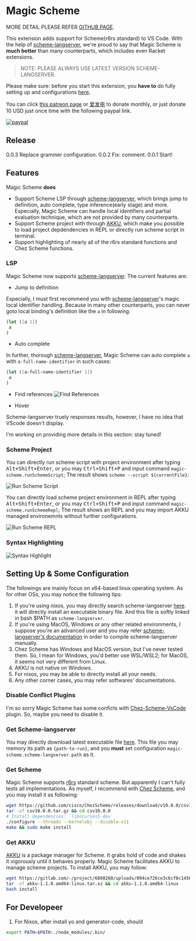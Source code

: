 # Magic Scheme 

MORE DETAIL PLEASE REFER [GITHUB PAGE](https://github.com/ufo5260987423/magic-scheme).

This extension adds support for Scheme(r6rs standard) to VS Code. With the help of [scheme-langserver](https://github.com/ufo5260987423/scheme-langserver), we're proud to say that Magic Scheme is **much better** than many counterparts, which includes even Racket extensions.

>NOTE: PLEASE ALWAYS USE LATEST VERSION SCHEME-LANGSERVER.

Please make sure: before you start this extension, you **have to** do fully setting up and configurations [here](#setting-up--some-configuration).

You can click [this patreon page](https://www.patreon.com/PoorProgrammer/membership) or [爱发电](https://afdian.com/a/ufo5260987423) to donate monthly, or just donate 10 USD just once time with the following paypal link. 

[![paypal](https://www.paypalobjects.com/en_US/i/btn/btn_donateCC_LG.gif)](https://www.paypal.com/paypalme/ufo5260987423/10)

## Release
0.0.3 Replace grammer configuration.
0.0.2 Fix: comment.
0.0.1 Start!

## Features

Magic Scheme **does**

- Support Scheme LSP through [scheme-langserver](https://github.com/ufo5260987423/scheme-langserver), which brings jump to definition, auto complete, type inference(early stage) and more. Especially, Magic Scheme can handle local identifiers and partial evaluation technique, which are not provided by many counterparts.
- Support Scheme project with through [AKKU](https://akkuscm.org/), which make you possible to load project depdendencies in REPL or directly run scheme script in terminal.
- Support highlighting of nearly all of the r6rs standard functions and Chez Scheme functions.

### LSP
Magic Scheme now supports [scheme-langserver](https://github.com/ufo5260987423/scheme-langserver). The current features are:

- Jump to definition

Especially, I must first recommend you with [scheme-langserver](https://github.com/ufo5260987423/scheme-langserver)'s magic local identifier handling. Because in many other counterparts, you can never goto local binding's definition like the `a` in following:

```scheme
(let ([a 1])
 a
)
```

- Auto complete

In further, thorough [scheme-langserver](https://github.com/ufo5260987423/scheme-langserver), Magic Scheme can auto complete `a` with `a-full-name-identifier` in such cases:

```scheme
(let ([a-full-name-identifier 1])
 a
)
```

- Find references
![Find References](images/find-references.png)

- Hover

Scheme-langserver truely responses results, however, I have no idea that VScode doesn't display.

I'm working on providing more details in this section: stay tuned!

### Scheme Project

You can directly run scheme script with project environment after typing <kbd>Alt+Shift+Enter</kbd>, or you may <kbd>Ctrl+Shift+P</kbd> and input command `magic-scheme.runSchemeScript`; The result shows `scheme --script ${currentFile}`:

![Run Scheme Script](images/runSchemeScript.png)

You can directly load scheme project environment in REPL after typing <kbd>Alt+Shift+Enter</kbd>, or you may <kbd>Ctrl+Shift+P</kbd>  and input command `magic-scheme.runSchemeRepl`; The result shows an REPL and you may import AKKU managed environemnts without further configurations.

![Run Scheme REPL](images/runSchemeRepl.png)

### Syntax Highlighting

![Syntax Highlight](images/syntax_highlight.png)

## Setting Up & Some Configuration

The followings are mainly focus on x64-based linux operating system. As for other OSs, you may notice the following tips:
1. If you're using nixos, you may directly search scheme-langserver [here](https://search.nixos.org/packages?channel=unstable&show=akkuPackages.scheme-langserver&from=0&size=50&sort=relevance&type=packages&query=akkuPackages.scheme-langserver). it will directly install an executable binary file. And this file is softly linked in bash $PATH as `scheme-langserver`.
2. If you're using MacOS, Windows or any other related environments, I suppose you're an advanced user and you may refer [scheme-langserver's documentation](https://github.com/ufo5260987423/scheme-langserver) in order to compile scheme-langserver manually.
3. Chez Scheme has Windows and MacOS version, but I've never tested them. So, I mean for Windows, you'd better use WSL/WSL2; for MacOS, it seems not very different from Linux.
4. AKKU is not native on Windows.
5. For nixos, you may be able to directly install all your needs.
6. Any other corner cases, you may refer softwares' documentations.

### Disable Conflict Plugins

I'm so sorry Magic Scheme has some conficts with [Chez-Scheme-VsCode](https://github.com/abhi18av/Chez-Scheme-VsCode) plugin. So, maybe you need to disable it.

### Get Scheme-langserver

You may directly download latest executable file [here](https://github.com/ufo5260987423/scheme-langserver/releases/latest/download/run). This file you may memory its path as `{path-to-run}`, and you **must** set configuration `magic-scheme.scheme-langserver.path` as it.

### Get Scheme
Magic Scheme supports [r6rs](http://r6rs.org/) standard scheme. But apparently I can't fully tests all implementations. As myself, I recommend with [Chez Scheme](https://cisco.github.io/ChezScheme/), and you may install it as following:

```bash
wget https://github.com/cisco/ChezScheme/releases/download/v10.0.0/csv10.0.0.tar.gz
tar -xf csv10.0.0.tar.gz && cd csv10.0.0
# Install dependencies: `libncurses5-dev`
./configure --threads --kernelobj --disable-x11
make && sudo make install
```

### Get AKKU

[AKKU](https://akkuscm.org/) is a package manager for Scheme. It grabs hold of code and shakes it vigorously until it behaves properly. Magic Scheme facilitates AKKU to manage scheme projects. To install AKKU, you may follow:

```bash
wget https://gitlab.com/-/project/6808260/uploads/094ce726ce3c6cf8c14560f1e31aaea0/akku-1.1.0.amd64-linux.tar.xz
tar -xf akku-1.1.0.amd64-linux.tar.xz && cd akku-1.1.0.amd64-linux
bash install
```

## For Developeer
1. For Nixos, after install yo and generator-code, should 
```bash 
export PATH=$PATH:./node_modules/.bin/
```